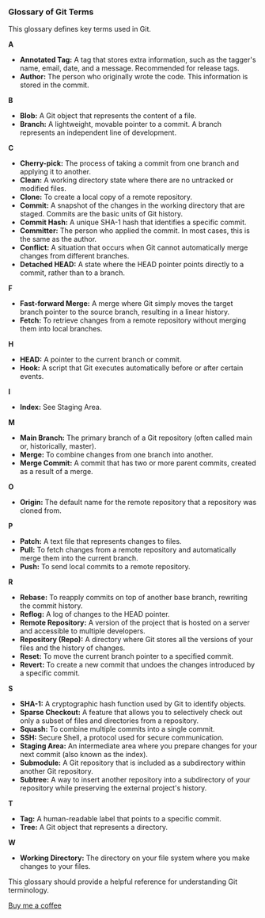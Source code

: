 ### Glossary of Git Terms

This glossary defines key terms used in Git.

**A**

-   **Annotated Tag:** A tag that stores extra information, such as the tagger's name, email, date, and a message. Recommended for release tags.
-   **Author:** The person who originally wrote the code. This information is stored in the commit.

**B**

-   **Blob:** A Git object that represents the content of a file.
-   **Branch:** A lightweight, movable pointer to a commit. A branch represents an independent line of development.

**C**

-   **Cherry-pick:** The process of taking a commit from one branch and applying it to another.
-   **Clean:** A working directory state where there are no untracked or modified files.
-   **Clone:** To create a local copy of a remote repository.
-   **Commit:** A snapshot of the changes in the working directory that are staged. Commits are the basic units of Git history.
-   **Commit Hash:** A unique SHA-1 hash that identifies a specific commit.
-   **Committer:** The person who applied the commit. In most cases, this is the same as the author.
-   **Conflict:** A situation that occurs when Git cannot automatically merge changes from different branches.
-   **Detached HEAD:** A state where the HEAD pointer points directly to a commit, rather than to a branch.

**F**

-   **Fast-forward Merge:** A merge where Git simply moves the target branch pointer to the source branch, resulting in a linear history.
-   **Fetch:** To retrieve changes from a remote repository without merging them into local branches.

**H**

-   **HEAD:** A pointer to the current branch or commit.
-   **Hook:** A script that Git executes automatically before or after certain events.

**I**

-   **Index:** See Staging Area.

**M**

-   **Main Branch:** The primary branch of a Git repository (often called main or, historically, master).
-   **Merge:** To combine changes from one branch into another.
-   **Merge Commit:** A commit that has two or more parent commits, created as a result of a merge.

**O**

-   **Origin:** The default name for the remote repository that a repository was cloned from.

**P**

-   **Patch:** A text file that represents changes to files.
-   **Pull:** To fetch changes from a remote repository and automatically merge them into the current branch.
-   **Push:** To send local commits to a remote repository.

**R**

-   **Rebase:** To reapply commits on top of another base branch, rewriting the commit history.
-   **Reflog:** A log of changes to the HEAD pointer.
-   **Remote Repository:** A version of the project that is hosted on a server and accessible to multiple developers.
-   **Repository (Repo):** A directory where Git stores all the versions of your files and the history of changes.
-   **Reset:** To move the current branch pointer to a specified commit.
-   **Revert:** To create a new commit that undoes the changes introduced by a specific commit.

**S**

-   **SHA-1:** A cryptographic hash function used by Git to identify objects.
-   **Sparse Checkout:** A feature that allows you to selectively check out only a subset of files and directories from a repository.
-   **Squash:** To combine multiple commits into a single commit.
-   **SSH:** Secure Shell, a protocol used for secure communication.
-   **Staging Area:** An intermediate area where you prepare changes for your next commit (also known as the index).
-   **Submodule:** A Git repository that is included as a subdirectory within another Git repository.
-   **Subtree:** A way to insert another repository into a subdirectory of your repository while preserving the external project's history.

**T**

-   **Tag:** A human-readable label that points to a specific commit.
-   **Tree:** A Git object that represents a directory.

**W**

-   **Working Directory:** The directory on your file system where you make changes to your files.

This glossary should provide a helpful reference for understanding Git terminology.


[Buy me a coffee](https://buymeacoffee.com/bigian)
